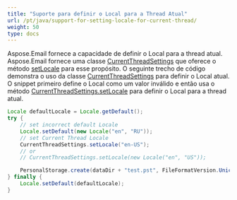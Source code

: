 ```yaml
---
title: "Suporte para definir o Local para a Thread Atual"
url: /pt/java/support-for-setting-locale-for-current-thread/
weight: 50
type: docs
---
```


Aspose.Email fornece a capacidade de definir o Local para a thread atual. Aspose.Email fornece uma classe [CurrentThreadSettings](https://apireference.aspose.com/java/email/com.aspose.email/CurrentThreadSettings) que oferece o método [setLocale](https://apireference.aspose.com/java/email/com.aspose.email/CurrentThreadSettings#setLocale\(java.util.Locale\)) para esse propósito. O seguinte trecho de código demonstra o uso da classe [CurrentThreadSettings](https://apireference.aspose.com/java/email/com.aspose.email/CurrentThreadSettings) para definir o Local atual. O snippet primeiro define o Local como um valor inválido e então usa o método [CurrentThreadSettings.setLocale](https://apireference.aspose.com/java/email/com.aspose.email/CurrentThreadSettings#setLocale\(java.lang.String\)) para definir o Local para a thread atual.

~~~Java
Locale defaultLocale = Locale.getDefault();
try {
    // set incorrect default Locale
    Locale.setDefault(new Locale("en", "RU"));
    // set Current Thread Locale
    CurrentThreadSettings.setLocale("en-US");
    // or
    // CurrentThreadSettings.setLocale(new Locale("en", "US"));

    PersonalStorage.create(dataDir + "test.pst", FileFormatVersion.Unicode);
} finally {
    Locale.setDefault(defaultLocale);
}
~~~